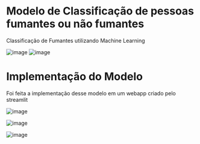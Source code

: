# Modelo de Classificação de pessoas fumantes ou não fumantes

Classificação de Fumantes utilizando Machine Learning

![image](https://user-images.githubusercontent.com/87080266/155069249-0ef9d6a8-0052-465d-9c74-867777cb4629.png)
![image](https://user-images.githubusercontent.com/87080266/155069332-c1159241-fa97-4562-9467-39ebe5b39af5.png)



# Implementação do Modelo

Foi feita a implementação desse modelo em um webapp criado pelo streamlit

![image](https://user-images.githubusercontent.com/87080266/155068325-a4d92542-c9d2-4f48-8b07-169f61b63626.png)

![image](https://user-images.githubusercontent.com/87080266/155068466-1db78f18-6170-4920-8b03-bd67f660f8e2.png)

![image](https://user-images.githubusercontent.com/87080266/155068658-645fbfa4-dc41-435d-a4ca-662299b90b0a.png)

